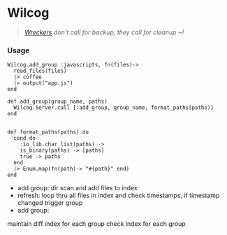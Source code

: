 # Wilcog

> *[Wreckers][1] don't call for backup, they call for cleanup ~!*

[1]: http://en.wikipedia.org/wiki/Wreckers_(Transformers)

### Usage


```
Wilcog.add_group :javascripts, fn(files)->
  read_files(files)
  |> coffee
  |> output("app.js")
end

def add_group(group_name, paths)
  Wilcog.Server.call [:add_group, group_name, format_paths(paths)]
end


def format_paths(paths) do
  cond do
    :io_lib.char_list(paths) ->
    is_binary(paths) -> [paths]
    true -> paths
  end
  |> Enum.map(fn(path)-> "#{path}" end)
end
```

* add group: dir scan and add files to index
* refresh: loop thru all files in index and check timestamps, if timestamp changed trigger group
* add group:



maintain diff index for each group
check index for each group
